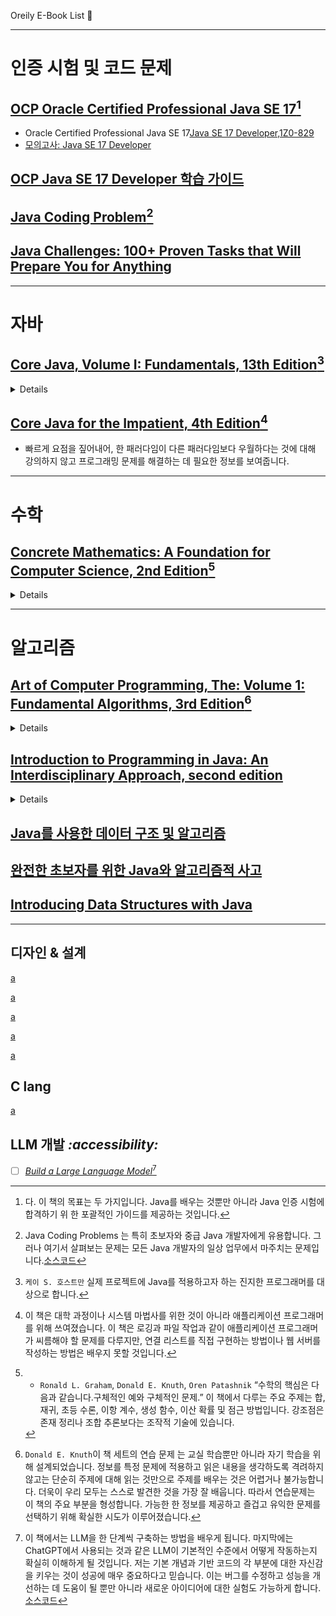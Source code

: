 Oreily E-Book List 📖

---
# 인증 시험 및 코드 문제
## [OCP Oracle Certified Professional Java SE 17](https://learning.oreilly.com/library/view/ocp-oracle-certified/9780137993857/ch01.xhtml#sec1_1)[^1]

- Oracle Certified Professional Java SE 17[Java SE 17 Developer,1Z0-829](https://learning.oreilly.com/library/view/ocp-oracle-certified/9780137993857/appb.xhtml)
- [모의고사: Java SE 17 Developer](https://learning.oreilly.com/library/view/ocp-oracle-certified/9780137993857/appe.xhtml)

[^1]: 다. 이 책의 목표는 두 가지입니다. Java를 배우는 것뿐만 아니라 Java 인증 시험에 합격하기 위
한 포괄적인 가이드를 제공하는 것입니다.

## [OCP Java SE 17 Developer 학습 가이드](https://learning.oreilly.com/library/view/ocp-oracle-certified/9781119864585/f07.xhtml#head-2-289)




## [Java Coding Problem](https://learning.oreilly.com/library/view/java-coding-problems/9781789801415/669348bf-970b-43cf-8330-1f692c6f7c75.xhtml)[^코딩문제]
[^코딩문제]: Java Coding Problems 는 특히 초보자와 중급 Java 개발자에게 유용합니다. 그러나 여기서 살펴보는 문제는 모든 Java 개발자의 일상 업무에서 마주치는 문제입니다.[소스코드](https://github.com/PacktPublishing/Java-Coding-Problems/blob/master/Chapter01/P01_CountDuplicateCharacters/src/modern/challenge/Strings.java) 

## [Java Challenges: 100+ Proven Tasks that Will Prepare You for Anything](https://learning.oreilly.com/library/view/java-challenges-100/9781484273951/html/519691_1_En_2_Chapter.xhtml)


---

# 자바 

## [Core Java, Volume I: Fundamentals, 13th Edition](https://learning.oreilly.com/library/view/core-java-volume/9780135328385/v1/ch1/index.xhtml#ch01lev1sec1)[^java.lang.0]
[^java.lang.0]: `케이 S. 호스트만` 실제 프로젝트에 Java를 적용하고자 하는 진지한 프로그래머를 대상으로 합니다. 
<details>
  
### 1 자바 소개
- 1.1. 프로그래밍 플랫폼으로서의 Java
- 1.2. Java "백서" 유행어
- 1.3. 자바 애플릿과 인터넷
- 1.4. 자바의 간략한 역사
- 1.5. Java에 대한 일반적인 오해
### 2 자바 프로그래밍 환경
- 2.1. Java 개발 키트 설치
- 2.2. 명령줄 도구 사용
- 2.3. 통합 개발 환경 사용
- 2.4. 제이쉘
###  3 Java의 기본 프로그래밍 구조
- 3.1. 간단한 자바 프로그램
- 3.2. 코멘트
- 3.3. 데이터 유형
- 3.4. 변수와 상수
- 3.5. 운영자
- 3.6. 문자열
- 3.7. 입력 및 출력
- 3.8. 제어 흐름
- 3.9. 큰 숫자
- 3.10. 배열
### 4 객체와 클래스
- 4.1. 객체 지향 프로그래밍 소개
- 4.2. 미리 정의된 클래스 사용
- 4.3. 자신의 클래스 정의하기
- 4.4. 정적 필드 및 메서드
- 4.5. 메서드 매개변수
- 4.6. 객체 생성
- 4.7. 기록
- 4.8. 패키지
- 4.9. JAR 파일
- 4.10. 문서 주석
- 4.11. 클래스 디자인 힌트
### 5 상속
- 5.1. 클래스, 슈퍼클래스, 서브클래스
- 5.2. Object: 우주적 초강대
- 5.3. 일반 배열 목록
- 5.4. 객체 래퍼 및 자동 박싱
- 5.5. 가변 개수의 인수를 갖는 메서드
- 5.6. 추상 클래스
- 5.7. 열거형 클래스
- 5.8. 봉인된 클래스
- 5.9. 패턴 매칭
- 5.10. 반성
- 5.11. 상속을 위한 디자인 힌트
### 6 인터페이스, 람다 표현식 및 내부 클래스
- 6.1. 인터페이스
- 6.2. 람다 표현식
- 6.3. 내부 클래스
- 6.4. 서비스 로더
- 6.5. 프록시
### 7 예외, 어설션 및 로깅
- 7.1. 오류 처리
- 7.2. 예외 포착
- 7.3. 예외 사용을 위한 팁
- 7.4. 어설션 사용
- 7.5. 로깅
- 7.6. 디버깅 팁
### 8 제네릭 프로그래밍
- 8.1. 제네릭 프로그래밍의 이유는 무엇인가?
- 8.2. 간단한 제네릭 클래스 정의
- 8.3. 일반 메서드
- 8.4. 유형 변수의 경계
- 8.5. 일반 코드와 가상 머신
- 8.6. 제네릭 타입에 대한 상속 규칙
- 8.7. 와일드카드 유형
- 8.8. 제한 및 한계
- 8.9. 반사 및 제네릭
### 9 컬렉션
- 9.1. 자바 컬렉션 프레임워크
- 9.2. 컬렉션 프레임워크의 인터페이스
- 9.3. 구체적 컬렉션
- 9.4. 지도
- 9.5. 복사 및 뷰
- 9.6. 알고리즘
- 9.7. 레거시 컬렉션
### 10 동시성
- 10.1. 스레드 실행
- 10.2. 스레드 상태
- 10.3. 스레드 속성
- 10.4. 작업 조정
- 10.5. 동기화
- 10.6. 스레드 안전 컬렉션
- 10.7. 비동기 계산
- 10.8. 프로세스
### 11 주석
- 11.1. 주석 사용
- 11.2. 주석 정의
- 11.3. Java API의 주석
- 11.4. 런타임에 주석 처리
- 11.5. 소스 수준 주석 처리
- 11.6. 바이트코드 엔지니어링
### 12 Java 플랫폼 모듈 시스템
- 12.1. 모듈 개념
- 12.2. 모듈 명명
- 12.3. 모듈형 "Hello, World!" 프로그램
- 12.4. 모듈 요구
- 12.5. 패키지 내보내기
- 12.6. 모듈형 JAR
- 12.7. 모듈 및 반사적 접근
- 12.8. 자동 모듈
- 12.9. 이름 없는 모듈
- 12.10. 마이그레이션을 위한 명령줄 플래그
- 12.11. 전이적 및 정적 요구 사항
- 12.12. 자격 있는 수출 및 개방
- 12.13. 서비스 로딩
- 12.14. 모듈 작업을 위한 도구
</details>


## [Core Java for the Impatient, 4th Edition](https://learning.oreilly.com/library/view/core-java-for/9780135404522/html/ch1/index.xhtml#ch1.1.1)[^java.lang.1]
[^java.lang.1]: 이 책은 대학 과정이나 시스템 마법사를 위한 것이 아니라 애플리케이션 프로그래머를 위해 쓰여졌습니다. 이 책은 로깅과 파일 작업과 같이 애플리케이션 프로그래머가 씨름해야 할 문제를 다루지만, 연결 리스트를 직접 구현하는 방법이나 웹 서버를 작성하는 방법은 배우지 못할 것입니다.
- 빠르게 요점을 짚어내어, 한 패러다임이 다른 패러다임보다 우월하다는 것에 대해 강의하지 않고 프로그래밍 문제를 해결하는 데 필요한 정보를 보여줍니다.


---

# 수학

## [Concrete Mathematics: A Foundation for Computer Science, 2nd Edition](https://learning.oreilly.com/library/view/concrete-mathematics-a/9780134389974/ch01.xhtml#ch01lev1sec1)[^math.cs.1]
[^math.cs.1]: - `Ronald L. Graham`, `Donald E. Knuth`, `Oren Patashnik` “수학의 핵심은 다음과 같습니다.구체적인 예와 구체적인 문제.”   이 책에서 다루는 주요 주제는 합, 재귀, 초등 수론, 이항 계수, 생성 함수, 이산 확률 및 점근 방법입니다. 강조점은 존재 정리나 조합 추론보다는 조작적 기술에 있습니다.
<details>

###  1 반복되는 문제
  - 1.1 하노이의 탑
  - 1.2 평면의 선
  - 1.3 요세푸스 문제

###  2 합계
  - 2.1 표기법
  - 2.2 합과 반복
  - 2.3 합계 조작
  - 2.4 다중 합계
  - 2.5 일반적인 방법
  - 2.6 유한 미적분과 무한 미적분
  - 2.7 무한 합

###  3 정수 함수
  - 3.1 바닥 및 천장
  - 3.2 바닥/천장 적용
  - 3.3 바닥/천장 반복
  - 3.4 'mod': 이진 연산
  - 3.5 바닥/천장 합계
    
###  4 수론
  - 4.1 나누기 가능성
  - 4.2 소수
  - 4.3 주요 예
  - 4.4 요인 요인
  - 4.5 상대적 우선성
  - 4.6 'mod': 일치 관계
  - 4.7 독립 잔류물
  - 4.8 추가 응용 프로그램
  - 4.9 파이와 무
   
###  5 이항 계수
  - 5.1 기본 정체성
  - 5.2 기본 연습
  - 5.3 무역의 비법
  - 5.4 생성 함수
  - 5.5 초기하(Hypergeometric) 함수
  - 5.6 초기하(Hypergeometric) 변환
  - 5.7 부분 초기하(Hypergeometric) 합
  - 5.8 기계적 합산

###  6 특별한 숫자
  - 6.1 스털링 수
  - 6.2 오일러 수
  - 6.3 고조파 수
  - 6.4 고조파 합산
  - 6.5 베르누이 수
  - 6.6 피보나치 수열
  - 6.7 연속체

###  7 생성 함수
  - 7.1 도미노 이론과 변화
  - 7.2 기본 기동
  - 7.3 재귀 문제 해결
   - 7.4 특수 생성 함수
  - 7.5 합성곱
  - 7.6 지수 생성 함수
  - 7.7 디리클레 생성 함수

###  8 이산 확률
  - 8.1 정의
  - 8.2 평균과 분산
  - 8.3 확률 생성 함수
  - 8.4 동전 던지기
  - 8.5 해싱

###  9 점근선
  - 9.1 계층 구조
  - 9.2 O 표기법
  - 9.3 O 조작
  - 9.4 두 가지 점근적 트릭
  - 9.5 오일러의 합 공식
  - 9.6 최종 요약
## Append  
- A 연습문제에 대한 답변
- B 참고문헌
- 연습을 위한 C 학점

</details>

---
# 알고리즘

## [Art of Computer Programming, The: Volume 1: Fundamental Algorithms, 3rd Edition](https://learning.oreilly.com/library/view/art-of-computer/9780321635754/ch01.xhtml#ch01lev1sec1)[^alg.java.1]
[^alg.java.1]: `Donald E. Knuth`이 책 세트의 연습 문제 는 교실 학습뿐만 아니라 자기 학습을 위해 설계되었습니다. 정보를 특정 문제에 적용하고 읽은 내용을 생각하도록 격려하지 않고는 단순히 주제에 대해 읽는 것만으로 주제를 배우는 것은 어렵거나 불가능합니다. 더욱이 우리 모두는 스스로 발견한 것을 가장 잘 배웁니다. 따라서 연습문제는 이 책의 주요 부분을 형성합니다. 가능한 한 정보를 제공하고 즐겁고 유익한 문제를 선택하기 위해 확실한 시도가 이루어졌습니다.
<details>

### 제1권.기본 알고리즘
  - 1장. 기본 개념
  - 2장. 정보구조
</details>


## [Introduction to Programming in Java: An Interdisciplinary Approach, second edition](https://learning.oreilly.com/library/view/introduction-to-programming/9780134512389/ch01.xhtml#ch01lev1sec1)

<details>
  
### 1—프로그래밍의 요소
- 1.1 첫 번째 프로그램
- 1.2 내장된 데이터 유형
- 1.3 조건문과 루프
- 1.4 배열
- 1.5 입력 및 출력
- 1.6 사례 연구: 랜덤 웹 서퍼

### 2—기능 및 모듈
- 2.1 함수 정의
- 2.2 라이브러리 및 클라이언트
- 2.3 재귀
- 2.4 사례 연구: 침투

### 3—객체 지향 프로그래밍
- 3.1 데이터 유형 사용
- 3.2 데이터 유형 생성
- 3.3 데이터 유형 설계
- 3.4 사례 연구: N-Body 시뮬레이션

### 4—알고리즘과 데이터 구조
- 4.1 성능
- 4.2 정렬 및 검색
- 4.3 스택과 큐
- 4.4 심볼 테이블
- 4.5 사례 연구: 소규모 세계 현상
</details>


## [Java를 사용한 데이터 구조 및 알고리즘](https://learning.oreilly.com/library/view/data-structures-and/9780763757564/chap01.xhtml#section_1.3.5)

## [완전한 초보자를 위한 Java와 알고리즘적 사고](https://learning.oreilly.com/library/view/java-and-algorithmic/9781836200130/chapter04.html)

## [Introducing Data Structures with Java ](https://learning.oreilly.com/library/view/introducing-data-structures/9788131758649/xhtml/chapter009.xhtml#ch9sec3-2)


---
## 디자인 & 설계

[ a](https://learning.oreilly.com/library/view/design-patterns-elements/0201633612/ch01.html)

[ a](https://learning.oreilly.com/library/view/principles-of-web/9780137355754/ch01.xhtml#ch01)

[ a](https://learning.oreilly.com/library/view/sql-queries-for/9780134858432/ch1.xhtml#ch1)

[ a](https://learning.oreilly.com/library/view/domain-driven-design-tackling/0321125215/part01.html)

[ a](https://learning.oreilly.com/library/view/implementing-domain-driven-design/9780133039900/ch01.html)



## C lang

[ a](https://learning.oreilly.com/library/view/programming-in-c/9780132781206/ch01.xhtml)




## LLM 개발 _:accessibility:_

  - [ ] [_Build a Large Language Model_](https://learning.oreilly.com/library/view/build-a-large/9781633437166/OEBPS/Text/chapter-2.html#p9)[^2]

[^2]: 이 책에서는 LLM을 한 단계씩 구축하는 방법을 배우게 됩니다. 마지막에는 ChatGPT에서 사용되는 것과 같은 LLM이 기본적인 수준에서 어떻게 작동하는지 확실히 이해하게 될 것입니다. 저는 기본 개념과 기반 코드의 각 부분에 대한 자신감을 키우는 것이 성공에 매우 중요하다고 믿습니다. 이는 버그를 수정하고 성능을 개선하는 데 도움이 될 뿐만 아니라 새로운 아이디어에 대한 실험도 가능하게 합니다.[소스코드](https://github.com/rasbt/LLMs-from-scratch)
